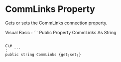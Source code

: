 <!-- loio3c129a0d6c5f10149bc1d80abf71e8d2 -->

# CommLinks Property

Gets or sets the CommLinks connection property.



Visual Basic
:   ```
Public Property CommLinks As String
```

C\#
:   ```
public string CommLinks {get;set;}
```

